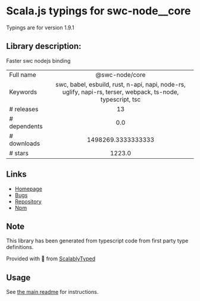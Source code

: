 
# Scala.js typings for swc-node__core

Typings are for version 1.9.1

## Library description:
Faster swc nodejs binding

|                    |                 |
| ------------------ | :-------------: |
| Full name          | @swc-node/core |
| Keywords           | swc, babel, esbuild, rust, n-api, napi, node-rs, uglify, napi-rs, terser, webpack, ts-node, typescript, tsc |
| # releases         | 13 |
| # dependents       | 0.0 |
| # downloads        | 1498269.3333333333 |
| # stars            | 1223.0 |

## Links
- [Homepage](https://github.com/swc-project/swc-node)
- [Bugs](https://github.com/swc-project/swc-node/issues)
- [Repository](https://github.com/swc-project/swc-node)
- [Npm](https://www.npmjs.com/package/%40swc-node%2Fcore)
    


## Note
This library has been generated from typescript code from first party type definitions.

Provided with :purple_heart: from [ScalablyTyped](https://github.com/oyvindberg/ScalablyTyped)

## Usage
See [the main readme](../../readme.md) for instructions.


